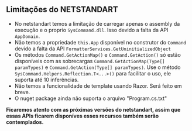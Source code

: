 ## Limitações do NETSTANDART <header-set anchor-name="netstandard" />

* No netstandart temos a limitação de carregar apenas o assembly da execução e o proprio `SysCommand.dll`. Isso devido a falta da API `AppDomain`.
* Não temos a propriedade `this.App` disponível no construtor do `Command` devido a falta da API `FormatterServices.GetUninitializedObject`
* Os métodos `Command.GetActionMap()` e `Command.GetAction()` só estão disponíveis com as sobrecargas `Command.GetActionMap(Type[] paramTypes)` e `Command.GetAction(Type[] paramTypes)`. Use o método `SysCommand.Helpers.Reflection.T<...>()` para facilitar o uso, ele suporta até 10 inferências.
* Não temos a funcionalidade de template usando Razor. Será feito em breve.
* O nuget package ainda não suporta o arquivo "Program.cs.txt"

**Ficaremos atento com as próximas versões do netstandart, assim que essas APIs ficarem disponíves esses recursos também serão contemplados.**
